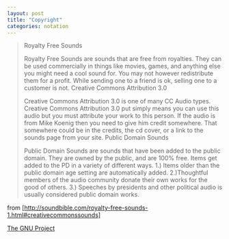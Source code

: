 ```yaml
---
layout: post
title: "Copyright"
categories: notation
---
```


> Royalty Free Sounds
>
> Royalty Free Sounds are sounds that are free from royalties. They can be used commercially in things like movies, games, and anything else you might need a cool sound for. You may not however redistribute them for a profit. While sending one to a friend is ok, selling one to a customer is not.
> Creative Commons Attribution 3.0
> 
> Creative Commons Attribution 3.0 is one of many CC Audio types. Creative Commons Attribution 3.0 put simply means you can use this audio but you must attribute your work to this person. If the audio is from Mike Koenig then you need to give him credit somewhere. That somewhere could be in the credits, the cd cover, or a link to the sounds page from your site.
> Public Domain Sounds
> 
> Public Domain Sounds are sounds that have been added to the public domain. They are owned by the public, and are 100% free. Items get added to the PD in a variety of different ways. 1.) Items older than the public domain age setting are automatically added. 2.)Thoughtful members of the audio community donate their own works for the good of others. 3.) Speeches by presidents and other political audio is usually considered public domain works.

from [http://soundbible.com/royalty-free-sounds-1.html#creativecommonssounds]

[The GNU Project](https://www.gnu.org/gnu/thegnuproject.html)
